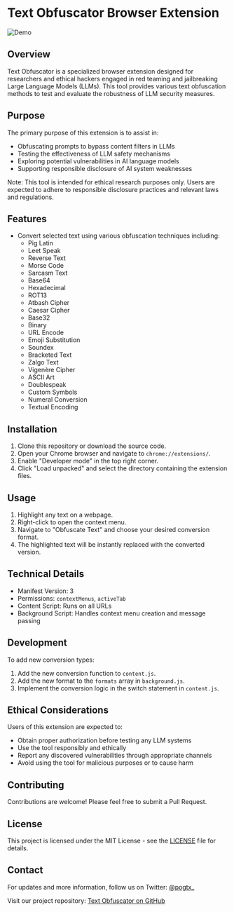 # Text Obfuscator Browser Extension

![Demo](<https://s7.ezgif.com/tmp/ezgif-7-49ef494630.gif>)

## Overview
Text Obfuscator is a specialized browser extension designed for researchers and ethical hackers engaged in red teaming and jailbreaking Large Language Models (LLMs). This tool provides various text obfuscation methods to test and evaluate the robustness of LLM security measures.

## Purpose
The primary purpose of this extension is to assist in:
- Obfuscating prompts to bypass content filters in LLMs
- Testing the effectiveness of LLM safety mechanisms
- Exploring potential vulnerabilities in AI language models
- Supporting responsible disclosure of AI system weaknesses

Note: This tool is intended for ethical research purposes only. Users are expected to adhere to responsible disclosure practices and relevant laws and regulations.

## Features
- Convert selected text using various obfuscation techniques including:
  - Pig Latin
  - Leet Speak
  - Reverse Text
  - Morse Code
  - Sarcasm Text
  - Base64
  - Hexadecimal
  - ROT13
  - Atbash Cipher
  - Caesar Cipher
  - Base32
  - Binary
  - URL Encode
  - Emoji Substitution
  - Soundex
  - Bracketed Text
  - Zalgo Text
  - Vigenère Cipher
  - ASCII Art
  - Doublespeak
  - Custom Symbols
  - Numeral Conversion
  - Textual Encoding

## Installation
1. Clone this repository or download the source code.
2. Open your Chrome browser and navigate to `chrome://extensions/`.
3. Enable "Developer mode" in the top right corner.
4. Click "Load unpacked" and select the directory containing the extension files.

## Usage
1. Highlight any text on a webpage.
2. Right-click to open the context menu.
3. Navigate to "Obfuscate Text" and choose your desired conversion format.
4. The highlighted text will be instantly replaced with the converted version.

## Technical Details
- Manifest Version: 3
- Permissions: `contextMenus`, `activeTab`
- Content Script: Runs on all URLs
- Background Script: Handles context menu creation and message passing

## Development
To add new conversion types:
1. Add the new conversion function to `content.js`.
2. Add the new format to the `formats` array in `background.js`.
3. Implement the conversion logic in the switch statement in `content.js`.

## Ethical Considerations
Users of this extension are expected to:
- Obtain proper authorization before testing any LLM systems
- Use the tool responsibly and ethically
- Report any discovered vulnerabilities through appropriate channels
- Avoid using the tool for malicious purposes or to cause harm

## Contributing
Contributions are welcome! Please feel free to submit a Pull Request.

## License
This project is licensed under the MIT License - see the [LICENSE](LICENSE) file for details.

## Contact
For updates and more information, follow us on Twitter: [@pogtx_](https://x.com/pogtx_)

Visit our project repository: [Text Obfuscator on GitHub](https://github.com/meta-fx/TextObfuscator)
